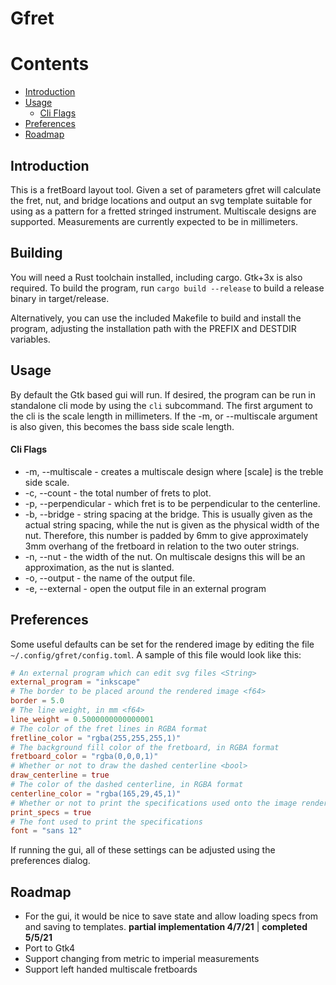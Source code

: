 # Gfret
Contents
========
* [Introduction](#introduction)
* [Usage](#usage)
  * [Cli Flags](#cli-flags)
* [Preferences](#preferences)
* [Roadmap](#roadmap)

## Introduction
This is a fretBoard layout tool. Given a set of parameters gfret will
calculate the fret, nut, and bridge locations and output an svg template suitable
for using as a pattern for a fretted stringed instrument. Multiscale designs are
supported. Measurements are currently expected to be in millimeters.
## Building
You will need a Rust toolchain installed, including cargo. Gtk+3x is also
required. To build the program, run ```cargo build --release``` to build a
release binary in target/release.

Alternatively, you can use the included Makefile to build and install the
program, adjusting the installation path with the PREFIX and DESTDIR variables.

## Usage
By default the Gtk based gui will run. If desired, the program can be run in
standalone cli mode by using the ```cli``` subcommand. The first argument to the
cli is the scale length in millimeters. If the -m, or --multiscale argument is
also given, this becomes the bass side scale length.
#### Cli Flags
* -m, --multiscale <scale> - creates a multiscale design where [scale] is
the treble side scale.
* -c, --count <count> - the total number of frets to plot.
* -p, --perpendicular <fret> - which fret is to be perpendicular to the centerline.
* -b, --bridge <spacing> - string spacing at the bridge. This is usually given as
the actual string spacing, while the nut is given as the physical width of the
nut. Therefore, this number is padded by 6mm to give approximately 3mm overhang
of the fretboard in relation to the two outer strings.
* -n, --nut <width> - the width of the nut. On multiscale designs this will be an
approximation, as the nut is slanted.
* -o, --output <file> - the name of the output file.
* -e, --external <program> - open the output file in an external program
## Preferences
Some useful defaults can be set for the rendered image by editing the file
```~/.config/gfret/config.toml```. A sample of this file would look like this:
``` Toml
# An external program which can edit svg files <String>
external_program = "inkscape"
# The border to be placed around the rendered image <f64>
border = 5.0
# The line weight, in mm <f64>
line_weight = 0.5000000000000001
# The color of the fret lines in RGBA format
fretline_color = "rgba(255,255,255,1)"
# The background fill color of the fretboard, in RGBA format
fretboard_color = "rgba(0,0,0,1)"
# Whether or not to draw the dashed centerline <bool>
draw_centerline = true
# The color of the dashed centerline, in RGBA format
centerline_color = "rgba(165,29,45,1)"
# Whether or not to print the specifications used onto the image rendering <bool>
print_specs = true
# The font used to print the specifications
font = "sans 12"
```
If running the gui, all of these settings can be adjusted using the preferences
dialog.
## Roadmap
* For the gui, it would be nice to save state and allow loading specs from and saving
to templates. **partial implementation 4/7/21** | **completed 5/5/21**
* Port to Gtk4
* Support changing from metric to imperial measurements
* Support left handed multiscale fretboards
